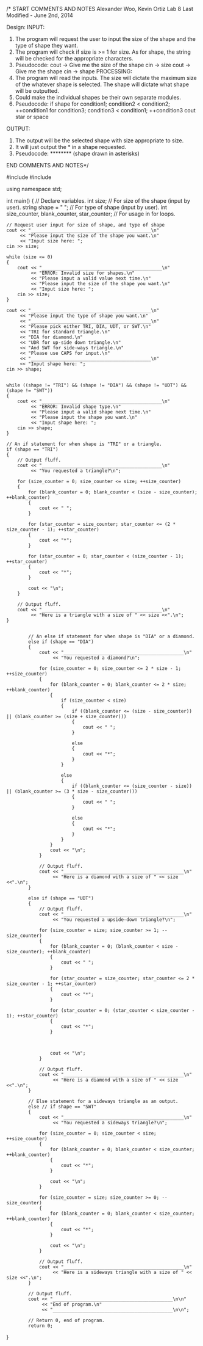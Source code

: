 /* START COMMENTS AND NOTES
 Alexander Woo, Kevin Ortiz
  Lab 8
  Last Modified - June 2nd, 2014

  Design:
  INPUT:
  1. The program will request the user to input the size of the shape
     and the type of shape they want.
  2. The program will check if size is >= 1 for size. As for shape, the
     string will be checked for the appropriate characters.
  3. Pseudocode:
     cout -> Give me the size of the shape
     cin -> size
     cout -> Give me the shape
     cin -> shape
  PROCESSING:
  1. The program will read the inputs. The size will dictate the maximum
     size of the whatever shape is selected. The shape will dictate what
     shape will be outputted.
  2. Could make the individual shapes be their own separate modules.
  3. Pseudocode:
     if shape
        for condition1; condition2 < condition2; ++condition1
            for condition3; condition3 < condition1; ++condition3
                cout star or space
              
  OUTPUT:
  1. The output will be the selected shape with size appropriate to size.
  2. It will just output the * in a shape requested.
  3. Pseudocode:
   ******** (shape drawn in asterisks)


END COMMENTS AND NOTES*/


#include <iostream>
#include <string>

using namespace std;

int main()
{
    // Declare variables.
    int size; // For size of the shape (input by user).
    string shape = " "; // For type of shape (input by user).
    int size_counter, blank_counter, star_counter; // For usage in for loops.

    // Request user input for size of shape, and type of shape
    cout << "____________________________________________\n"
         << "Please input the size of the shape you want.\n"
         << "Input size here: ";
    cin >> size;

    while (size <= 0)
    {
        cout << "____________________________________________\n"
             << "ERROR: Invalid size for shapes.\n"
             << "Please input a valid value next time.\n"
             << "Please input the size of the shape you want.\n"
             << "Input size here: ";
        cin >> size;
    }

    cout << "____________________________________________\n"
         << "Please input the type of shape you want.\n"
         << "____________________________________________\n"
         << "Please pick either TRI, DIA, UDT, or SWT.\n"
         << "TRI for standard triangle.\n"
         << "DIA for diamond.\n"
         << "UDR for up-side down triangle.\n"
         << "And SWT for side-ways triangle.\n"
         << "Please use CAPS for input.\n"
         << "____________________________________________\n"
         << "Input shape here: ";
    cin >> shape;


    while ((shape != "TRI") && (shape != "DIA") && (shape != "UDT") && (shape != "SWT"))
    {
        cout << "____________________________________________\n"
             << "ERROR: Invalid shape type.\n"
             << "Please input a valid shape next time.\n"
             << "Please input the shape you want.\n"
             << "Input shape here: ";
        cin >> shape;
    }

    // An if statement for when shape is "TRI" or a triangle.
    if (shape == "TRI")
    {
        // Output fluff.
        cout << "____________________________________________\n"
             << "You requested a triangle?\n";

        for (size_counter = 0; size_counter <= size; ++size_counter)
        {
            for (blank_counter = 0; blank_counter < (size - size_counter); ++blank_counter)
            {
                cout << " ";
            }

            for (star_counter = size_counter; star_counter <= (2 * size_counter - 1); ++star_counter)
            {
                cout << "*";
            }

            for (star_counter = 0; star_counter < (size_counter - 1); ++star_counter)
            {
                cout << "*";
            }

            cout << "\n";
        }

        // Output fluff.
        cout << "____________________________________________\n"
             << "Here is a triangle with a size of " << size <<".\n";
    }


            // An else if statement for when shape is "DIA" or a diamond.
            else if (shape == "DIA")
            {
                cout << "____________________________________________\n"
                     << "You requested a diamond?\n";

                for (size_counter = 0; size_counter <= 2 * size - 1; ++size_counter)
                {
                    for (blank_counter = 0; blank_counter <= 2 * size; ++blank_counter)
                    {
                        if (size_counter < size)
                        {
                            if ((blank_counter <= (size - size_counter)) || (blank_counter >= (size + size_counter)))
                            {
                                cout << " ";
                            }

                            else
                            {
                                cout << "*";
                            }
                        }

                        else
                        {
                            if ((blank_counter <= (size_counter - size)) || (blank_counter >= (3 * size - size_counter)))
                            {
                                cout << " ";
                            }

                            else
                            {
                                cout << "*";
                            }
                        }
                    }
                    cout << "\n";
                }

                // Output fluff.
                cout << "____________________________________________\n"
                     << "Here is a diamond with a size of " << size <<".\n";
            }

            else if (shape == "UDT")
            {
                // Output fluff.
                cout << "____________________________________________\n"
                     << "You requested a upside-down triangle?\n";

                for (size_counter = size; size_counter >= 1; --size_counter)
                {
                    for (blank_counter = 0; (blank_counter < size - size_counter); ++blank_counter)
                    {
                        cout << " ";
                    }

                    for (star_counter = size_counter; star_counter <= 2 * size_counter - 1; ++star_counter)
                    {
                        cout << "*";
                    }

                    for (star_counter = 0; (star_counter < size_counter - 1); ++star_counter)
                    {
                        cout << "*";
                    }



                    cout << "\n";
                }

                // Output fluff.
                cout << "____________________________________________\n"
                     << "Here is a diamond with a size of " << size <<".\n";
            }

            // Else statement for a sideways triangle as an output.
            else // if shape == "SWT"
            {
                cout << "____________________________________________\n"
                     << "You requested a sideways triangle?\n";

                for (size_counter = 0; size_counter < size; ++size_counter)
                {
                    for (blank_counter = 0; blank_counter < size_counter; ++blank_counter)
                    {
                        cout << "*";
                    }

                    cout << "\n";
                }

                for (size_counter = size; size_counter >= 0; --size_counter)
                {
                    for (blank_counter = 0; blank_counter < size_counter; ++blank_counter)
                    {
                        cout << "*";
                    }

                    cout << "\n";
                }

                // Output fluff.
                cout << "____________________________________________\n"
                     << "Here is a sideways triangle with a size of " << size <<".\n";
            }

            // Output fluff.
            cout << "____________________________________________\n\n"
                 << "End of program.\n"
                 << "____________________________________________\n\n";

            // Return 0, end of program.
            return 0;
}




